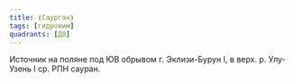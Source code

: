 ```yaml
---
title: ⦗Саурган⦘
tags: [гидроним]
quadrants: [Д8]
---
```


Источник на поляне под ЮВ обрывом г. Эклизи-Бурун I, в верх. р. Улу-Узень I ср.
РПН сауран.
